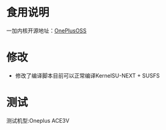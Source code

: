 # 食用说明
一加内核开源地址：[OnePlusOSS](https://github.com/OnePlusOSS/kernel_manifest)

# 修改
- 修改了编译脚本目前可以正常编译KernelSU-NEXT + SUSFS
# 测试
测试机型:Oneplus ACE3V
